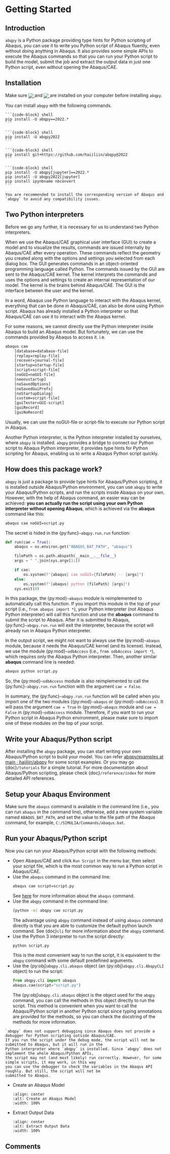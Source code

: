 # Getting Started

## Introduction

`abqpy` is a Python package providing type hints for Python scripting of Abaqus, you can
use it to write you Python script of Abaqus fluently, even without doing anything in Abaqus.
It also provides some simple APIs to execute the Abaqus commands so that you can run your
Python script to build the model, submit the job and extract the output data in just one
Python script, even without opening the Abaqus/CAE.

## Installation

Make sure <a href="https://www.python.org/downloads/"> <img src="https://img.shields.io/badge/Python-3.7%2B-brightgreen" align=center /> </a> and
<a href="https://www.3ds.com/products-services/simulia/products/abaqus/"> <img src="https://img.shields.io/badge/Abaqus-2016%2B-brightgreen" align=center /> </a>
are installed on your computer before installing `abqpy`.

You can install `abqpy` with the following commands.

````{tab} pip
```{code-block} shell
pip install -U abqpy==2022.*
```
````

````{tab} pip (wrapper)
```{code-block} shell
pip install -U abqpy2022
```
````

````{tab} Source
```{code-block} shell
pip install git+https://github.com/haiiliin/abqpy@2022
```
````

````{tab} Jupyter
```{code-block} shell
pip install -U abqpy[jupyter]==2022.*
pip install -U abqpy2022[jupyter]
pip install ipynbname nbconvert
```
````

```{note}
You are recommended to install the corresponding version of Abaqus and `abqpy` to avoid any compatibility issues.
```

## Two Python interpreters

Before we go any further, it is necessary for us to understand two Python interpreters.

When we use the Abaqus/CAE graphical user interface (GUI) to create a model and to visualize
the results, commands are issued internally by Abaqus/CAE after every operation. These
commands reflect the geometry you created along with the options and settings you selected
from each dialog box. The GUI generates commands in an object-oriented programming language
called Python. The commands issued by the GUI are sent to the Abaqus/CAE kernel. The kernel
interprets the commands and uses the options and settings to create an internal representation
of our model. The kernel is the brains behind Abaqus/CAE. The GUI is the interface between the
user and the kernel.

In a word, Abaqus use Python language to interact with the Abaqus kernel, everything that can
be done in Abaqus/CAE, can also be done using Python script. Abaqus has already installed a
Python interpreter so that Abaqus/CAE can use it to interact with the Abaqus kernel.

For some reasons, we cannot directly use the Python interpreter inside Abaqus to build an
Abaqus model. But fortunately, we can use the commands provided by Abaqus to access it. i.e.

```sh
abaqus cae
    [database=database-file]
    [replay=replay-file]
    [recover=journal-file]
    [startup=startup-file]
    [script=script-file]
    [noGUI=noGUI-file]
    [noenvstartup]
    [noSavedOptions]
    [noSavedGuiPrefs]
    [noStartupDialog]
    [custom=script-file]
    [guiTester=GUI-script]
    [guiRecord]
    [guiNoRecord]
```

Usually, we can use the noGUI-file or script-file to execute our Python script in Abaqus.

Another Python interpreter, is the Python interpreter installed by ourselves, where `abqpy`
is installed. `abqpy` provides a bridge to connect our Python script to Abaqus Python
interpreter, it provides type hints for Python scripting for Abaqus, enabling us to write a
Abaqus Python script quickly.

## How does this package work?

`abqpy` is just a package to provide type hints for Abaqus/Python scripting, it is installed outside Abaqus/Python
environment, you can use `abqpy` to write your Abaqus/Python scripts, and run the scripts inside Abaqus on your own.
However, with the help of Abaqus command, an easier way can be achieved: **you can actually run the script using your
own Python interpreter without opening Abaqus**, which is achieved via the **abaqus** command like this:

```sh
abaqus cae noGUI=script.py
```

The secret is hided in the {py:func}`~abqpy.run.run` function:

```python
def run(cae = True):
    abaqus = os.environ.get("ABAQUS_BAT_PATH", "abaqus")

    filePath = os.path.abspath(__main__.__file__)
    args = " ".join(sys.argv[1:])

    if cae:
        os.system(f"{abaqus} cae noGUI={filePath} -- {args}")
    else:
        os.system(f"{abaqus} python {filePath} {args}")
    sys.exit(0)
```

In this package, the {py:mod}`~abaqus` module is reimplemented to automatically call this function. If you import this module in the top of your
script (i.e., `from abaqus import *`), your Python interpreter (not Abaqus Python interpreter) will call this function and use the
**abaqus** command to submit the script to Abaqus. After it is submitted to Abaqus, {py:func}`~abqpy.run.run`
will exit the interpreter, because the script will already run in Abaqus Python interpreter.

In the output script, we might not want to always use the {py:mod}`~abaqus` module, because it needs the Abaqus/CAE kernel (and its license).
Instead, we use the module {py:mod}`~odbAccess` (i.e., `from odbAccess import *`), which requires only the Abaqus Python interpreter.
Then, another similar **abaqus** command line is needed:

```sh
abaqus python script.py
```

So, the {py:mod}`~odbAccess` module is also reimplemented to call the {py:func}`~abqpy.run.run` function with the argument `cae = False`.

In summary, the {py:func}`~abqpy.run.run` function will be called when you import one of the two modules ({py:mod}`~abaqus` or {py:mod}`~odbAccess`). It will pass the argument `cae = True`
in {py:mod}`~abaqus` module and `cae = False` in {py:mod}`~odbAccess` module.
Therefore, if you want to run your Python script in Abaqus Python environment, please make sure to import one of these modules
on the top of your script.

## Write your Abaqus/Python script

After installing the `abqpy` package, you can start writing your own Abaqus/Python script
to build your model. You can refer
[abqpy/examples at main · haiiliin/abqpy](https://github.com/haiiliin/abqpy/tree/main/examples)
for some script examples. Or you may go {doc}`/tutorials` for a simple tutorial. For more documentation about
Abaqus/Python scripting, please check {doc}`/reference/index` for more detailed API references.

## Setup your Abaqus Environment

Make sure the `abaqus` command is available in the command line (i.e., you can run `abaqus` in the command line), otherwise,
add a new system variable named `ABAQUS_BAT_PATH`, and set the value to the file path of the Abaqus command, for example,
`C:/SIMULIA/Commands/abaqus.bat`.

## Run your Abaqus/Python script

Now you can run your Abaqus/Python script with the following methods:

- Open Abaqus/CAE and click `Run Script` in the menu bar, then select your script file, which is the most common way to
  run a Python script in Abaqus/CAE.
- Use the `abaqus` command in the command line:
  ```sh
  abaqus cae script=script.py
  ```
  See [here](https://help.3ds.com/2022/English/DSSIMULIA_Established/SIMACAEEXCRefMap/simaexc-c-caeproc.htm?contextscope=all)
  for more information about the `abaqus` command.
- Use the `abqpy` command in the command line:
  ```sh
  [python -m] abqpy cae script.py
  ```
  The advantage using `abqpy` command instead of using `abaqus` command directly is that you are able to customize the
  default python launch command. See {doc}`cli` for more information about the `abqpy` command.
- Use the Python 3 interpreter to run the script directly:
  ```sh
  python script.py
  ```
  This is the most convenient way to run the script, it is equivalent to the `abqpy` command with some default
  predefined arguments.
- Use the {py:obj}`abqpy.cli.abaqus` object (an {py:obj}`abqpy.cli.AbqpyCLI` object) to run the script:
  ```python
  from abqpy.cli import abaqus
  abaqus.cae(script="script.py")
  ```
  The {py:obj}`abqpy.cli.abaqus` object is the object used for the `abqpy` command, you can call the methods in this
  object directly to run the script. This method is convenient when you want to call the Abaqus/Python script in another
  Python script since typing annotations are provided for the methods, so you can check the docstring of the methods for
  more information.

```{warning}
`abqpy` does not support debugging since Abaqus does not provide a debugger for Python scripting outside Abaqus/CAE.
If you run the script under the debug mode, the script will not be submitted to Abaqus, but it will run in the
Python interpreter where `abqpy` is installed. Since `abqpy` does not implement the whole Abaqus/Python APIs,
the script may not (and most likely) run correctly. However, for some simple scripts, it may work, in this way
you can use the debugger to check the variables in the Abaqus API roughly. But still, the script will not be
submitted to Abaqus.
```

- Create an Abaqus Model

  ```{image} images/model-code.*
  :align: center
  :alt: Create an Abaqus Model
  :width: 100%
  ```

- Extract Output Data

  ```{image} images/output-code.*
  :align: center
  :alt: Extract Output Data
  :width: 100%
  ```

## Comments

<script
   type="text/javascript"
   src="https://utteranc.es/client.js"
   async="async"
   repo="haiiliin/abqpy"
   issue-term="pathname"
   theme="github-light"
   label="💬 comment"
   crossorigin="anonymous"
/>
